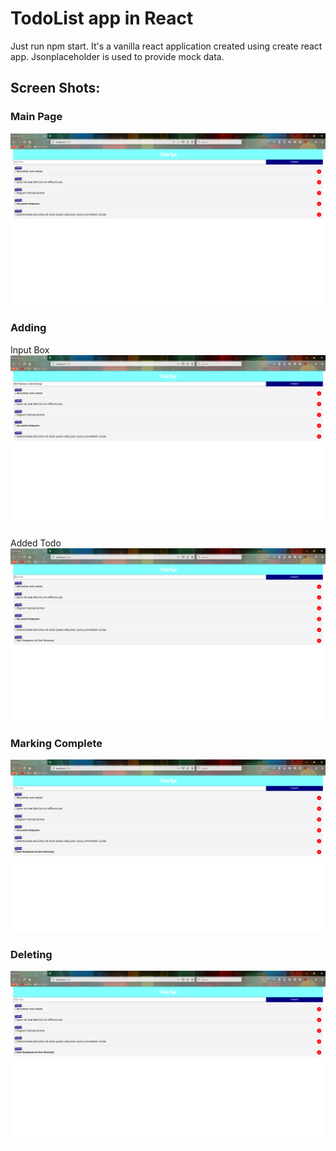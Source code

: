 # TodoList app in React

Just run npm start. It's a vanilla react application created using create react
app. Jsonplaceholder is used to provide mock data.

## Screen Shots:

### Main Page

![alt text](./screenshots/react-main-page.png 'Main Page')

### Adding

Input Box ![alt text](./screenshots/react-adding-todo-1.png 'Input Box')

Added Todo ![alt text](./screenshots/react-adding-todo-2.png 'Added Todo')

### Marking Complete

![alt text](./screenshots/react-marking-complete.png 'Marking Complete')

### Deleting

![alt text](./screenshots/react-deleting.png 'Deleting')
